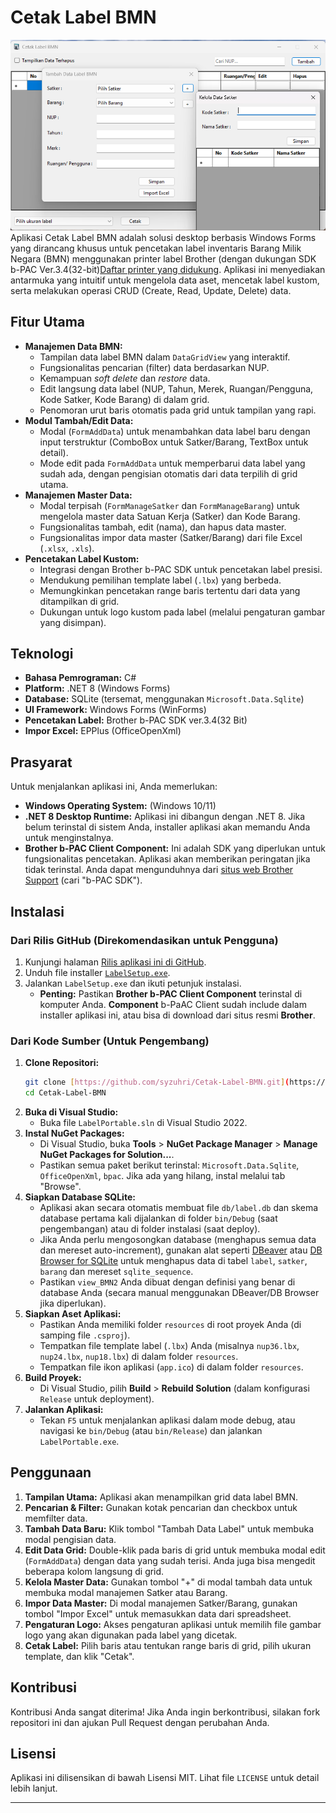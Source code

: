 # Cetak Label BMN

![Aplikasi Cetak Label BMN](docs/Screenshot_aplikasi.png) Aplikasi Cetak Label BMN adalah solusi desktop berbasis Windows Forms yang dirancang khusus untuk pencetakan label inventaris Barang Milik Negara (BMN) menggunakan printer label Brother (dengan dukungan SDK b-PAC Ver.3.4(32-bit)[Daftar printer yang didukung](https://support.brother.com/g/s/es/dev/en/bpac/environment/index.html?c=eu_ot&lang=en&navi=offall&comple=on&redirect=on). Aplikasi ini menyediakan antarmuka yang intuitif untuk mengelola data aset, mencetak label kustom, serta melakukan operasi CRUD (Create, Read, Update, Delete) data.

## Fitur Utama

* **Manajemen Data BMN:**
    * Tampilan data label BMN dalam `DataGridView` yang interaktif.
    * Fungsionalitas pencarian (filter) data berdasarkan NUP.
    * Kemampuan *soft delete* dan *restore* data.
    * Edit langsung data label (NUP, Tahun, Merek, Ruangan/Pengguna, Kode Satker, Kode Barang) di dalam grid.
    * Penomoran urut baris otomatis pada grid untuk tampilan yang rapi.
* **Modul Tambah/Edit Data:**
    * Modal (`FormAddData`) untuk menambahkan data label baru dengan input terstruktur (ComboBox untuk Satker/Barang, TextBox untuk detail).
    * Mode edit pada `FormAddData` untuk memperbarui data label yang sudah ada, dengan pengisian otomatis dari data terpilih di grid utama.
* **Manajemen Master Data:**
    * Modal terpisah (`FormManageSatker` dan `FormManageBarang`) untuk mengelola master data Satuan Kerja (Satker) dan Kode Barang.
    * Fungsionalitas tambah, edit (nama), dan hapus data master.
    * Fungsionalitas impor data master (Satker/Barang) dari file Excel (`.xlsx`, `.xls`).
* **Pencetakan Label Kustom:**
    * Integrasi dengan Brother b-PAC SDK untuk pencetakan label presisi.
    * Mendukung pemilihan template label (`.lbx`) yang berbeda.
    * Memungkinkan pencetakan range baris tertentu dari data yang ditampilkan di grid.
    * Dukungan untuk logo kustom pada label (melalui pengaturan gambar yang disimpan).

## Teknologi

* **Bahasa Pemrograman:** C#
* **Platform:** .NET 8 (Windows Forms)
* **Database:** SQLite (tersemat, menggunakan `Microsoft.Data.Sqlite`)
* **UI Framework:** Windows Forms (WinForms)
* **Pencetakan Label:** Brother b-PAC SDK ver.3.4(32 Bit)
* **Impor Excel:** EPPlus (OfficeOpenXml)

## Prasyarat

Untuk menjalankan aplikasi ini, Anda memerlukan:

* **Windows Operating System:** (Windows 10/11)
* **.NET 8 Desktop Runtime:** Aplikasi ini dibangun dengan .NET 8. Jika belum terinstal di sistem Anda, installer aplikasi akan memandu Anda untuk menginstalnya.
* **Brother b-PAC Client Component:** Ini adalah SDK yang diperlukan untuk fungsionalitas pencetakan. Aplikasi akan memberikan peringatan jika tidak terinstal. Anda dapat mengunduhnya dari [situs web Brother Support](https://support.brother.com/) (cari "b-PAC SDK").

## Instalasi

### Dari Rilis GitHub (Direkomendasikan untuk Pengguna)

1.  Kunjungi halaman [Rilis aplikasi ini di GitHub](https://github.com/syzuhri/Cetak-Label-BMN/releases).
2.  Unduh file installer [`LabelSetup.exe`](https://github.com/syzuhri/Cetak-Label-BMN/releases/download/v1.0.0/LabelSetup.exe).
3.  Jalankan `LabelSetup.exe` dan ikuti petunjuk instalasi.
    * **Penting:** Pastikan **Brother b-PAC Client Component** terinstal di komputer Anda. **Component** b-PaAC Client sudah include dalam installer aplikasi ini, atau bisa di download dari situs resmi **Brother**.

### Dari Kode Sumber (Untuk Pengembang)

1.  **Clone Repositori:**
    ```bash
    git clone [https://github.com/syzuhri/Cetak-Label-BMN.git](https://github.com/syzuhri/Cetak-Label-BMN.git)
    cd Cetak-Label-BMN
    ```
2.  **Buka di Visual Studio:**
    * Buka file `LabelPortable.sln` di Visual Studio 2022.
3.  **Instal NuGet Packages:**
    * Di Visual Studio, buka **Tools** > **NuGet Package Manager** > **Manage NuGet Packages for Solution...**.
    * Pastikan semua paket berikut terinstal: `Microsoft.Data.Sqlite`, `OfficeOpenXml`, `bpac`. Jika ada yang hilang, instal melalui tab "Browse".
4.  **Siapkan Database SQLite:**
    * Aplikasi akan secara otomatis membuat file `db/label.db` dan skema database pertama kali dijalankan di folder `bin/Debug` (saat pengembangan) atau di folder instalasi (saat deploy).
    * Jika Anda perlu mengosongkan database (menghapus semua data dan mereset auto-increment), gunakan alat seperti [DBeaver](https://dbeaver.io/) atau [DB Browser for SQLite](https://sqlitebrowser.org/) untuk menghapus data di tabel `label`, `satker`, `barang` dan mereset `sqlite_sequence`.
    * Pastikan `view_BMN2` Anda dibuat dengan definisi yang benar di database Anda (secara manual menggunakan DBeaver/DB Browser jika diperlukan).
5.  **Siapkan Aset Aplikasi:**
    * Pastikan Anda memiliki folder `resources` di root proyek Anda (di samping file `.csproj`).
    * Tempatkan file template label (`.lbx`) Anda (misalnya `nup36.lbx`, `nup24.lbx`, `nup18.lbx`) di dalam folder `resources`.
    * Tempatkan file ikon aplikasi (`app.ico`) di dalam folder `resources`.
6.  **Build Proyek:**
    * Di Visual Studio, pilih **Build** > **Rebuild Solution** (dalam konfigurasi `Release` untuk deployment).
7.  **Jalankan Aplikasi:**
    * Tekan `F5` untuk menjalankan aplikasi dalam mode debug, atau navigasi ke `bin/Debug` (atau `bin/Release`) dan jalankan `LabelPortable.exe`.

## Penggunaan

1.  **Tampilan Utama:** Aplikasi akan menampilkan grid data label BMN.
2.  **Pencarian & Filter:** Gunakan kotak pencarian dan checkbox untuk memfilter data.
3.  **Tambah Data Baru:** Klik tombol "Tambah Data Label" untuk membuka modal pengisian data.
4.  **Edit Data Grid:** Double-klik pada baris di grid untuk membuka modal edit (`FormAddData`) dengan data yang sudah terisi. Anda juga bisa mengedit beberapa kolom langsung di grid.
5.  **Kelola Master Data:** Gunakan tombol "+" di modal tambah data untuk membuka modal manajemen Satker atau Barang.
6.  **Impor Data Master:** Di modal manajemen Satker/Barang, gunakan tombol "Impor Excel" untuk memasukkan data dari spreadsheet.
7.  **Pengaturan Logo:** Akses pengaturan aplikasi untuk memilih file gambar logo yang akan digunakan pada label yang dicetak.
8.  **Cetak Label:** Pilih baris atau tentukan range baris di grid, pilih ukuran template, dan klik "Cetak".

## Kontribusi

Kontribusi Anda sangat diterima! Jika Anda ingin berkontribusi, silakan fork repositori ini dan ajukan Pull Request dengan perubahan Anda.

## Lisensi

Aplikasi ini dilisensikan di bawah Lisensi MIT. Lihat file `LICENSE` untuk detail lebih lanjut.

---
